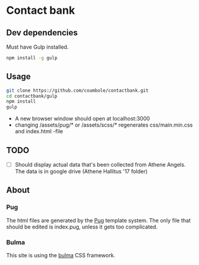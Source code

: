 # Contact bank

## Dev dependencies

Must have Gulp installed.

``` bash
npm install -g gulp
```

## Usage
``` bash
git clone https://github.com/coumbole/contactbank.git
cd contactbank/gulp
npm install
gulp
```

* A new browser window should open at localhost:3000
* changing /assets/pug/* or /assets/scss/* regenerates css/main.min.css and index.html -file




## TODO

- [ ] Should display actual data that's been collected from Athene Angels. The data is in google drive (Athene Hallitus '17 folder)

## About

### Pug
The html files are generated by the [Pug](https://pugjs.org) template system. The only file that should be edited is index.pug, unless it gets too complicated.

### Bulma
This site is using the [bulma](http://bulma.io/documentation/overview/start/) CSS framework.
